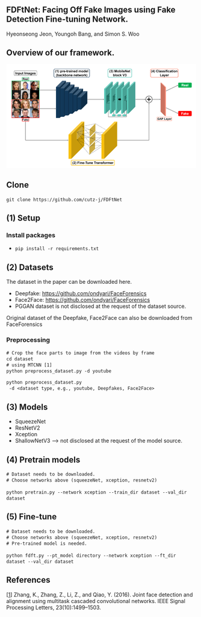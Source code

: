 ## FDFtNet: Facing Off Fake Images using Fake Detection Fine-tuning Network.
Hyeonseong Jeon, Youngoh Bang,  and Simon S. Woo
 
## Overview of our framework.
<img src='./image/overview.png' width=1000>

## Clone
```
git clone https://github.com/cutz-j/FDFtNet
```

## (1) Setup
### Install packages
- `pip install -r requirements.txt`

## (2) Datasets
The dataset in the paper can be downloaded here.
* Deepfake: https://github.com/ondyari/FaceForensics
* Face2Face: https://github.com/ondyari/FaceForensics
* PGGAN dataset is not disclosed at the request of the dataset source.

Original dataset of the Deepfake, Face2Face can also be downloaded from FaceForensics
### Preprocessing
```
# Crop the face parts to image from the videos by frame
cd dataset
# using MTCNN [1]
python preprocess_dataset.py -d youtube
```
```
python preprocess_dataset.py
 -d <dataset type, e.g., youtube, Deepfakes, Face2Face>
```

## (3) Models
* SqueezeNet
* ResNetV2
* Xception
* ShallowNetV3 --> not disclosed at the request of the model source.

## (4) Pretrain models
```
# Dataset needs to be downloaded.
# Choose networks above (squeezeNet, xception, resnetv2)

python pretrain.py --network xception --train_dir dataset --val_dir dataset
```

## (5) Fine-tune
```
# Dataset needs to be downloaded.
# Choose networks above (squeezeNet, xception, resnetv2)
# Pre-trained model is needed.

python fdft.py --pt_model directory --network xception --ft_dir dataset --val_dir dataset
```

## References
\[[1](https://ieeexplore.ieee.org/abstract/document/7553523)\] Zhang, K., Zhang, Z., Li, Z., and Qiao, Y. (2016). Joint face detection and alignment using multitask cascaded convolutional networks. IEEE Signal Processing Letters, 23(10):1499–1503.
